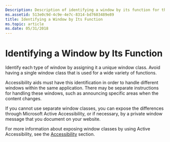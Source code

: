 ```yaml
---
Description: Description of identifying a window by its function for the Tablet PC.
ms.assetid: 513e0c9d-4c9e-4e7c-8314-bd7603489e89
title: Identifying a Window by Its Function
ms.topic: article
ms.date: 05/31/2018
---
```


# Identifying a Window by Its Function

Identify each type of window by assigning it a unique window class. Avoid having a single window class that is used for a wide variety of functions.

Accessibility aids must have this identification in order to handle different windows within the same application. There may be separate instructions for handling these windows, such as announcing specific areas when the content changes.

If you cannot use separate window classes, you can expose the differences through Microsoft<entity type="reg"/> Active Accessibility<entity type="reg"/>, or if necessary, by a private window message that you document on your website.

For more information about exposing window classes by using Active Accessibility, see the [Accessibility](/windows/desktop/accessibility) section.

 

 